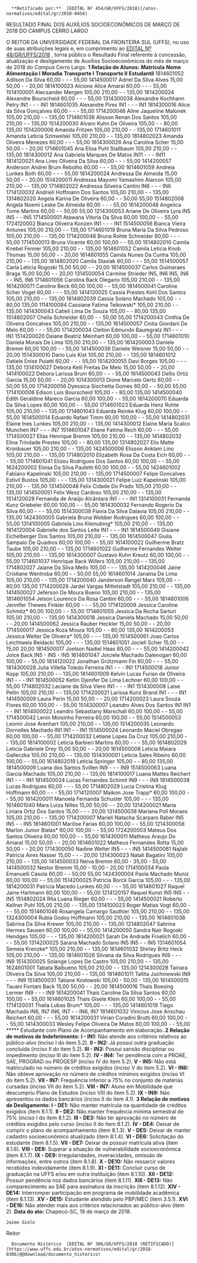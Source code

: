       **Retificado por:**  [EDITAL Nº 454/GR/UFFS/2018](/atos-normativos/edital/gr/2018-0454) 

   RESULTADO FINAL DOS AUXÍLIOS SOCIOECONÔMICOS DE MARÇO DE 2018 DO CAMPUS CERRO LARGO  

 O REITOR DA UNIVERSIDADE FEDERAL DA FRONTEIRA SUL (UFFS), no uso de suas atribuições legais e, em cumprimento ao [EDITAL Nº 48/GR/UFFS/2018](https://www.uffs.edu.br/atos-normativos/edital/gr/2018-0048)  , torna público o Resultado Final referente à concessão, atualização e desligamento de Auxílios Socioeconômicos do mês de março de 2018 do *Campus* Cerro Largo.  **1 Relação de Alunos:**      **Matrícula**    **Nome**    **Alimentação I**    **Moradia**    **Transporte I**    **Transporte II**    **Estudantil**      1814601052   Adilson Da Silva   60,00   -   -   -   55,00     1414500017   Adriel Da Silva Alves   15,00   50,00   -   -   20,00     1814100023   Alcione Alice Amaral   60,00   -   -   -   55,00     1514100001   Alecsander Mergen   105,00   210,00   -   -   135,00     1814200024   Alexandre Bourscheid   60,00   -   -   -   55,00     1314300038   Alexandre Kochhann Petry   IN1   -   -   -   IN1     1814601035   Alexandre Pires   IN1   -   -   -   IN1     1814300016   Alice da Silva Gonçalves   60,00   -   -   -   55,00     1714200046   Aline Jaqueline Malonek   105,00   210,00   -   -   135,00     1714601036   Alisson Renan Dos Santos   105,00   210,00   -   -   135,00     1514200030   Alvaro Kuhn De Oliveira   105,00   -   -   80,00   135,00     1514200006   Amanda Fritzen   105,00   210,00   -   -   135,00     1714601011   Amanda Leticia Szinwelski   105,00   210,00   -   -   135,00     1814802023   Amanda Oliveira Menezes   60,00   -   -   -   55,00     1614300026   Ana Carolina Scher   15,00   50,00   -   -   20,00     1714601045   Ana Elisa Puhl Stallbaum   105,00   210,00   -   -   135,00     1814300012   Ana Gabriela Marques De Matos   IN11   -   -   -   IN11     1814120021   Ana Lires Oliveira Da Silva   60,00   -   -   -   55,00     1414200057   Anderson Andrei Brum Rebolho   60,00   -   -   -   55,00     1614601059   Andreia Lunkes Both   60,00   -   -   -   55,00     1614200024   Andressa De Almeida   15,00   50,00   -   -   20,00     1514200011   Andressa Mayumi Yamashiro Alarcon   105,00   210,00   -   -   135,00     1714802022   Andressa Silveira Cantini   IN6   -   -   -   IN6     1714120032   Andrieli Hoffmann Dos Santos   105,00   210,00   -   -   135,00     1314802020   Angela Karina De Oliveira   60,00   -   -   50,00   55,00     1514802008   Angela Noemi Leske De Almeida   60,00   -   -   -   55,00     1614200048   Angelica Tome Martins   60,00   -   -   50,00   55,00     1214300053   Ariane De Oliveira Lyra   IN5   IN5   -   -   IN5     1714500001   Atawana Vitoria Da Silva   60,00   100,00   -   -   55,00     1724120002   Bianca Oliveira Konzen   IN1   -   -   -   IN1     1514500056   Bianca Vieira Antunes   105,00   210,00   -   -   135,00     1714601019   Bruna Maria Da Silva Pedroso   105,00   210,00   -   -   135,00     1714200048   Bruna Rohte Schneider   60,00   -   -   -   55,00     1714500013   Bruna Vicente   60,00   100,00   -   -   55,00     1514802010   Camila Knebel Fenner   105,00   210,00   -   -   135,00     1614601052   Camila Leticia Knob Thomas   15,00   50,00   -   -   20,00     1614601055   Camila Nunes Da Cunha   105,00   210,00   -   -   135,00     1814802020   Camila Stasiak   60,00   -   -   -   55,00     1514500057   Carla Leticia Rogoski   15,00   50,00   -   -   20,00     1614500037   Carlos Guimaraes Braga   15,00   50,00   -   -   20,00     1314500054   Carmine Strieder   IN5, IN6   IN5, IN6   -   -   IN5, IN6     1714601056   Carolina Back Olegario   105,00   210,00   -   -   135,00     1614200071   Caroline Beck   60,00   100,00   -   -   55,00     1814500041   Caroline Scher Vogel   60,00   -   -   -   55,00     1414120025   Cassia Prestes Kohl Dos Santos   105,00   210,00   -   -   135,00     1614802039   Cassia Solano Machado   105,00   -   -   80,00   135,00     1114100094   Cassiane Fatima Teikowski*   105,00   210,00   -   -   135,00     1414300043   Catieli Lima De Souza   105,00   -   -   80,00   135,00     1514802007   Cheila Schneider   60,00   -   -   50,00   55,00     1714200043   Cinthia De Oliveira Goncalves   105,00   210,00   -   -   135,00     1614500057   Cintia Giordani De Melo   60,00   -   -   -   55,00     1714200034   Cleiton Edmundo Baumgratz   IN1   -   -   -   IN1     1514200020   Daiane Beatriz Meinhart   60,00   100,00   -   -   55,00     1714601010   Daniela Morais De Lima   105,00   210,00   -   -   135,00     1614200003   Daniele Bremm   60,00   100,00   -   -   55,00     1414500036   Daniele Weisner   15,00   50,00   -   -   20,00     1514300010   Dario Luis Kist   105,00   210,00   -   -   135,00     1814601012   Datiele Enise Puiatti   60,00   -   -   -   55,00     1514200055   Davi Borges   105,00   -   -   -   135,00     1314100027   Debora Kelli Freitas De Melo   15,00   50,00   -   -   20,00     1414100022   Debora Larissa Brum   60,00   -   -   -   55,00     1614500043   Dellis Ortiz Garcia   15,00   50,00   -   -   20,00     1014300013   Dione Marcelo Gertz   60,00   -   -   50,00   55,00     1714200056   Dyessica Siochetta Gomes   60,00   -   -   50,00   55,00     1714100006   Edison Luis Bourscheid   105,00   -   -   80,00   135,00     1414500040   Edith Geraldine Mareco Garcia   60,00   100,00   -   -   55,00     1614200070   Eduarda Da Silva Lopes   60,00   100,00   -   -   55,00     1714601023   Eduarda Henz Rohte   105,00   210,00   -   -   135,00     1714601043   Eduarda Reinke Klug   60,00   100,00   -   -   55,00     1614500014   Eduardo Rafael Timm   60,00   100,00   -   -   55,00     1414802031   Elaine Ines Lunkes   105,00   210,00   -   -   135,00     1414300012   Elaine Maria Scalco Munchen   IN7   -   -   -   IN7     1514601047   Eliane Fatima Rech   60,00   -   -   -   55,00     1714500027   Elias Henrique Bremm   105,00   210,00   -   -   135,00     1414802032   Elina Trindade Prestes   105,00   -   -   80,00   135,00     1314802027   Elis Matte Kronbauer   105,00   210,00   -   -   135,00     1424500006   Elisson Anklam Lino   105,00   210,00   -   -   135,00     1714802010   Elizabeth Rosa Da Costa Eich   60,00   -   -   -   55,00     1714601041   Elizeu Rodrigues Dos Santos   60,00   100,00   -   -   55,00     1624200002   Eloisa Da Silva Pauletti   60,00   100,00   -   -   55,00     1424601002   Fabiano Kapelinski   105,00   210,00   -   -   135,00     1714500007   Felipe Goncalves Estivil Bustos   105,00   -   -   -   135,00     1314300021   Felipe Luiz Kapelinski   105,00   210,00   -   -   135,00     1314500048   Felix Cidade Do Prado   105,00   210,00   -   -   135,00     1414500051   Felix Wesz Cardoso   105,00   210,00   -   -   135,00     1514120028   Fernanda de Araújo Alcântara   IN1   -   -   -   IN1     1314100031   Fernanda Kunz Griebeler   60,00   100,00   -   -   55,00     1814300032   Fernando Rogerio Da Silva   60,00   -   -   -   55,00     1514300039   Flavia Da Silva Dalavia   105,00   210,00   -   -   135,00     1424300005   Gabriela Bruna Webber Rodrigues   60,00   100,00   -   -   55,00     1314100005   Gabriela Lino Kleinubing*   105,00   210,00   -   -   135,00     1814120004   Gabrielle dos Santos Leite   IN1   -   -   -   IN1     1814500049   Gisiane Eichelberger Dos Santos   105,00   210,00   -   -   135,00     1614500047   Giulia Sampaio De Quadros   60,00   100,00   -   -   55,00     1614100022   Guilherme Bratz Taube   105,00   210,00   -   -   135,00     1714601022   Guilherme Fernandes Welter   105,00   210,00   -   -   135,00     1614300007   Gustavo Kuhn Kreutz   60,00   100,00   -   -   55,00     1714601037   Henrique Back Willers   105,00   210,00   -   -   135,00     1714802027   Jaiane Da Silva Mello   105,00   -   -   -   135,00     1414200046   Jaine Cristiane Wentroba   60,00   -   -   50,00   55,00     1614601014   Janaina De Lima   105,00   210,00   -   -   135,00     1714200040   Janderson Rangel Marx   105,00   -   -   80,00   135,00     1714200026   Jardel Vargas Mittelstadt   105,00   210,00   -   -   135,00     1414500027   Jeferson De Moura Bueno   105,00   210,00   -   -   135,00     1814601054   Jeison Lourenco Da Rosa Cantini   60,00   -   -   -   55,00     1814601006   Jennifer Thewes Finkler   60,00   -   -   -   55,00     1714120009   Jessica Caroline Schmitz*   60,00   100,00   -   -   55,00     1714601055   Jessica Da Rocha Sarturi   105,00   210,00   -   -   135,00     1414300018   Jessica Daniela Machado   15,00   50,00   -   -   20,00     1414500062   Jessica Rauber Heckler   15,00   50,00   -   -   20,00     1714500017   Jessica Roza Moura   105,00   -   -   80,00   135,00     1614200053   Jessica Welter De Oliveira*   105,00   -   -   -   135,00     1514500061   Joao Carlos Leichtweis Beidacki   105,00   -   -   -   135,00     1514601051   Jocieli Scher   15,00   -   -   15,00   20,00     1814500017   Joelson Nadiel Haas   60,00   -   -   -   55,00     1414200042   Joice Back   IN5   -   IN5   -   IN5     1614601047   Joiciele Machado Dalenogari   60,00   100,00   -   -   55,00     1814120022   Jonathan Grützmann Fin   60,00   -   -   -   55,00     1814300028   Julia Villella Toledo Ferreira   IN1   -   -   -   IN1     1714500018   Junior Kopp   105,00   210,00   -   -   135,00     1814601009   Kelvin Lucas Furian de Oliveira   IN1   -   -   -   IN1     1614500052   Ketlin Djenifer De Lima Lechner   60,00   100,00   -   -   55,00     1714802032   Laciane da Silva Viero   IN1   -   -   -   IN1     1514300008   Laise Pellin   105,00   210,00   -   -   135,00     1714200021   Larissa Kunz Brand   IN1   -   -   -   IN1     1414500009   Laura Perin   15,00   50,00   -   -   20,00     1714200023   Laura Souza Flores   60,00   100,00   -   -   55,00     1514300007   Leandro Alves Dos Santos   IN1   IN1   -   -   IN1     1614500022   Leandro Sebastiany Marschall   60,00   100,00   -   -   55,00     1714500042   Lenin Moisinho Ferreira   60,00   100,00   -   -   55,00     1514500053   Leomir Jose Arenhart   105,00   210,00   -   -   135,00     1514200035   Leonardo Dornelles Machado   IN1   IN1   -   -   IN1     1514500024   Leonardo Maciel Obregao   60,00   100,00   -   -   55,00     1714200032   Letiane Lopes Da Cruz   105,00   210,00   -   -   135,00     1814100002   Leticia Barbieri Martins   60,00   -   -   -   55,00     1614802029   Leticia Gabriele Drey   15,00   50,00   -   -   20,00     1614500008   Leticia Maiara Galleczka   105,00   210,00   -   -   135,00     1514300001   Leticia Sales Ribeiro   60,00   100,00   -   -   55,00     1614802019   Leticia Springer   105,00   -   -   80,00   135,00     1814500009   Luana dos Santos Svillen   IN9   -   -   -   IN9     1514500063   Luana Garcia Machado   105,00   210,00   -   -   135,00     1814100017   Luana Mattes Reichert   IN1   -   -   -   IN1     1814500024   Lucas Fernandes Schimit   IN9   -   -   -   IN9     1814500038   Lucas Rodrigues   60,00   -   -   -   55,00     1714802029   Lucia Cristina Klug Hoffmann   60,00   -   -   -   55,00     1714120007   Maikon Jose Trapp*   60,00   100,00   -   -   55,00     1614200011   Manoela Fernanda Schuster   105,00   -   -   -   135,00     1614601040   Mara Luiza Nilles   15,00   50,00   -   -   20,00     1314200021   Maria Liniara Ortiz Dos Santos   15,00   -   -   -   20,00     1314500038   Mariana Poll Moraes   105,00   210,00   -   -   135,00     1714200007   Marieli Natacha Scarparo Raber   IN5   IN5   -   -   IN5     1814601001   Marilise Farias   60,00   100,00   -   -   55,00     1214300058   Marlon Junior Bialas*   60,00   100,00   -   -   55,00     1724200003   Mateus Dos Santos Oliveira   60,00   100,00   -   -   55,00     1614300011   Matheus Araujo Do Amaral   15,00   50,00   -   -   20,00     1614601022   Matheus Fernandes Rotta   15,00   50,00   -   -   20,00     1714300050   Nadine Welter   IN5   -   -   -   IN5     1414500061   Najlah Patricia Aires Nasser   15,00   -   -   -   20,00     1314300023   Natali Bagatini   105,00   210,00   -   -   135,00     1414500033   Neiva Bremm   60,00   -   35,00   -   55,00     1414500032   Nestor Bremm   15,00   -   10,00   -   20,00     1714100034   Paola Emanuelli Casola   60,00   -   -   50,00   55,00     1424300004   Paola Machado Muniz   60,00   100,00   -   -   55,00     1514200025   Patricia Borck Garcia   105,00   -   -   -   135,00     1814200031   Patricia Macedo Lunkes   60,00   -   -   -   55,00     1614601027   Raquel Jaine Hartmann   60,00   100,00   -   -   55,00     1214120157   Raquel Kunst   IN5   IN5   -   -   IN5     1514802024   Rita Luana Rieger   60,00   -   -   -   55,00     1414500021   Roberto Kellner Puhl   105,00   210,00   -   -   135,00     1314100023   Roger Matias Vogt   60,00   -   -   -   55,00     1514601046   Rosangela Camargo Sauthier   105,00   210,00   -   -   135,00     1324300004   Rubia Godoy Hoffmann   105,00   210,00   -   -   135,00     1614601036   Sabrina Da Silva Krewer   105,00   210,00   -   -   135,00     1214802047   Sabrina Hermes Sausen   60,00   100,00   -   -   55,00     1414200050   Sandra Nair Rogoski Hendges   105,00   -   -   -   135,00     1814200021   Sarah De Andrade Froelich   60,00   -   -   -   55,00     1314200025   Sarana Machado Solano   IN5   IN5   -   -   IN5     1314601054   Semeia Krenzke*   105,00   210,00   -   -   135,00     1614601032   Shirley Britz Heck   105,00   210,00   -   -   135,00     1814601026   Silvana da Silva Rodrigues   IN9   -   -   -   IN9     1514300025   Solange Lopes De Castro   105,00   210,00   -   -   135,00     1624601001   Tabata Balbueno   105,00   210,00   -   -   135,00     1214300028   Tainara Oliveira Da Silva   105,00   210,00   -   -   135,00     1814601011   Tallita Juchniewski   IN9   -   -   -   IN9     1514500031   Tatiane Koslowski   105,00   -   50,00   -   135,00     1614500015   Tauani Fontani Back   15,00   50,00   -   -   20,00     1814500016   Thais Boesing Lermer   IN9   -   -   -   IN9     1614200041   Thais Caroline Da Silva Santos   60,00   100,00   -   -   55,00     1614601025   Thais Gisele Klein   60,00   100,00   -   -   55,00     1714120031   Thalia Lubas Brum*   105,00   -   -   -   135,00     1414601019   Tiago Machado   IN6, IN7   IN6, IN7   -   -   IN6, IN7     1814601032   Vinicius Jose Anschau Reichert   60,00   -   -   -   55,00     1614200031   Virian Coradini Brutti   60,00   100,00   -   -   55,00     1414300033   Wesley Felipe Oliveira De Matos   60,00   100,00   -   -   55,00     ***** Estudante com Plano de Acompanhamento em elaboração.  **2 Relação de motivos de Indeferimento:**  **I - IN1:** Não atende aos critérios relativos ao público-alvo (inciso I do item 5.2). **II - IN2:** Já possui outra graduação concluída (inciso II do item 5.2). **III - IN3:** Possui sansão disciplinar ou impedimento (inciso III do item 5.2). **IV - IN4:** Ter pendência com a PROAE, SAE, PROGRAD ou PROGESP (inciso IV do item 5.2). **V - IN5:** Não está matriculado no número de créditos exigidos (inciso V do item 5.2). **VI - IN6:** Não obteve aprovação no número de créditos mínimos exigidos (inciso VI do item 5.2). **VII - IN7:** Frequência inferior a 75% no conjunto de matérias cursadas (inciso VII do item 5.2). **VIII - IN7:** Aluno em Mobilidade que descumpriu Plano de Estudos (inciso VIII do item 5.2). **IX - IN9:** Não apresentou os dados bancários (inciso II do item 4.1).  **3 Relação de motivos de Desligamento:**  **I - DE1:** Não manter matrícula na quantidade de créditos exigidos (item 8.1.1). **II - DE2:** Não manter frequência mínima semestral de 75% (inciso I do item 8.1.2). **III - DE3:** Não ter aprovação no número de créditos exigidos pelo curso (inciso II do item 8.1.2). **IV - DE4:** Deixar de cumprir o plano de acompanhamento (item 8.1.3). **V - DE5:** Deixar de manter cadastro socioeconômico atualizado (item 8.1.4). **VI - DE6:** Solicitação do estudante (item 8.1.5). **VII - DE7:** Deixar de possuir matrícula ativa (item 8.1.6). **VIII - DE8:** Superar a situação de vulnerabilidade socioeconômica (item 8.1.7). **IX - DE9:** Irregularidades, inveracidades, omissão de informações, entre outros (item 8.1.8). **X - DE10:** Não ressarcir valores recebidos indevidamente (item 8.1.9). **XI - DE11:** Concluir curso de graduação na UFFS e/ou em outra instituição (item 8.1.10). **XII - DE12:** Possuir pendência nos dados bancários (item 8.1.11). **XIII - DE13:** Não comparecimento ao SAE para assinatura da inscrição (item 8.1.12). **XIV - DE14:** Interromper participação em programa de mobilidade acadêmica (item 8.1.13). **XV - DE15:** Estudante atendido pelo PBP/MEC (item 3.5.1). **XVI - DE16:** Não atender mais aos critérios relacionados ao público-alvo (item 2).      **Data do ato:** Chapecó-SC, 19 de março de 2018.   
 

    Jaime Giolo   
 Reitor 

      Documento Histórico  [EDITAL Nº 306/GR/UFFS/2018 (RETIFICADO)](https://www.uffs.edu.br/atos-normativos/edital/gr/2018-0306/@@download/documento_historico)     
      
